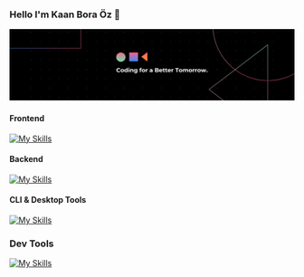### Hello I'm Kaan Bora Öz 👋

[![App Platorm](https://github.com/benkaan2/benkaan2/blob/main/2.png)](https://github.com/benkaan2/benkaan2/)


#### Frontend
[![My Skills](https://skillicons.dev/icons?i=js,html,css,react,tailwind,nextjs,ts)](https://skillicons.dev)

#### Backend
[![My Skills](https://skillicons.dev/icons?i=cs,dotnet,postgres,sqlite)](https://skillicons.dev)

#### CLI & Desktop Tools
[![My Skills](https://skillicons.dev/icons?i=rust,tauri,linux,bash)](https://skillicons.dev)

### Dev Tools
[![My Skills](https://skillicons.dev/icons?i=git,aws,stackoverflow,nginx,vercel,gcp,azure,netlify,redis)](https://skillicons.dev)
